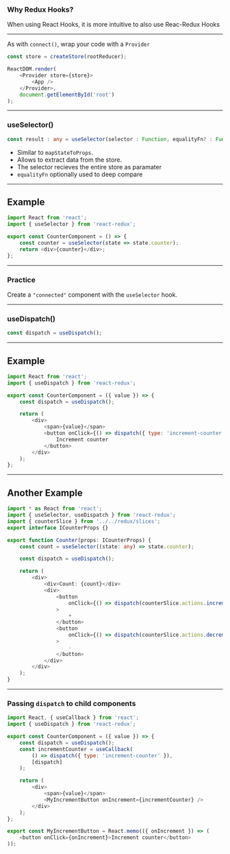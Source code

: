 ### Why Redux Hooks?

When using React Hooks, it is more intuitive to also use Reac-Redux Hooks

---

As with `connect()`, wrap your code with a `Provider`

```javascript
const store = createStore(rootReducer);

ReactDOM.render(
    <Provider store={store}>
        <App />
    </Provider>,
    document.getElementById('root')
);
```

---

### useSelector()

```typescript
const result : any = useSelector(selector : Function, equalityFn? : Function)
```

-   Similar to `mapStateToProps`.
-   Allows to extract data from the store.
-   The selector recieves the entire store as paramater
-   `equalityFn` optionally used to deep compare

---

## Example

```typescript
import React from 'react';
import { useSelector } from 'react-redux';

export const CounterComponent = () => {
    const counter = useSelector(state => state.counter);
    return <div>{counter}</div>;
};
```

---

### Practice

Create a `"connected"` component with the `useSelector` hook.

---

### useDispatch()

```typescript
const dispatch = useDispatch();
```

---

## Example

```javascript
import React from 'react';
import { useDispatch } from 'react-redux';

export const CounterComponent = ({ value }) => {
    const dispatch = useDispatch();

    return (
        <div>
            <span>{value}</span>
            <button onClick={() => dispatch({ type: 'increment-counter' })}>
                Increment counter
            </button>
        </div>
    );
};
```

---

## Another Example

```typescript
import * as React from 'react';
import { useSelector, useDispatch } from 'react-redux';
import { counterSlice } from '../../redux/slices';
export interface ICounterProps {}

export function Counter(props: ICounterProps) {
    const count = useSelector((state: any) => state.counter);

    const dispatch = useDispatch();

    return (
        <div>
            <div>Count: {count}</div>
            <div>
                <button
                    onClick={() => dispatch(counterSlice.actions.increment())}
                >
                    +
                </button>
                <button
                    onClick={() => dispatch(counterSlice.actions.decrement())}
                >
                    -
                </button>
            </div>
        </div>
    );
}
```

---

### Passing `dispatch` to child components

```javascript
import React, { useCallback } from 'react';
import { useDispatch } from 'react-redux';

export const CounterComponent = ({ value }) => {
    const dispatch = useDispatch();
    const incrementCounter = useCallback(
        () => dispatch({ type: 'increment-counter' }),
        [dispatch]
    );

    return (
        <div>
            <span>{value}</span>
            <MyIncrementButton onIncrement={incrementCounter} />
        </div>
    );
};

export const MyIncrementButton = React.memo(({ onIncrement }) => (
    <button onClick={onIncrement}>Increment counter</button>
));
```
